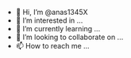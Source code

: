 - 👋 Hi, I’m @anas1345X
- 👀 I’m interested in ...
- 🌱 I’m currently learning ...
- 💞️ I’m looking to collaborate on ...
- 📫 How to reach me ...

<!---
anas1345X/anas1345X is a ✨ special ✨ repository because its `README.md` (this file) appears on your GitHub profile.
You can click the Preview link to take a look at your changes.
--->
